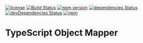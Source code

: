 [![license](https://img.shields.io/github/license/devpreview/typescript-object-mapper.svg)](https://github.com/devpreview/typescript-object-mapper/blob/master/LICENSE)
[![Build Status](https://travis-ci.org/devpreview/typescript-object-mapper.svg?branch=master)](https://travis-ci.org/devpreview/typescript-object-mapper)
[![npm version](https://badge.fury.io/js/typescript-object-mapper.svg)](https://www.npmjs.com/package/typescript-object-mapper)
[![dependencies Status](https://david-dm.org/devpreview/typescript-object-mapper/status.svg)](https://david-dm.org/devpreview/typescript-object-mapper)
[![devDependencies Status](https://david-dm.org/devpreview/typescript-object-mapper/dev-status.svg)](https://david-dm.org/devpreview/typescript-object-mapper?type=dev)
[![npm](https://img.shields.io/npm/dt/typescript-object-mapper.svg)](https://github.com/devpreview/typescript-object-mapper/releases)

# TypeScript Object Mapper
